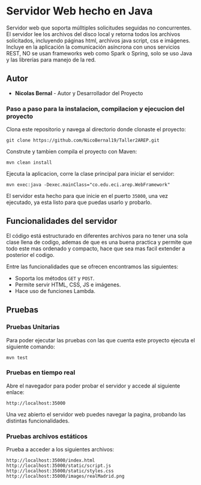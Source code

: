 # Servidor Web hecho en Java

Servidor web que soporta múlltiples solicitudes seguidas no concurrentes. El servidor lee los archivos del disco local y retorna todos los archivos solicitados, incluyendo páginas html, archivos java script, css e imágenes.
Incluye en la aplicación la comunicación asíncrona con unos servicios REST, NO se usan frameworks web como Spark o Spring, solo se uso Java y las librerías para manejo de la red.

## Autor

* **Nicolas Bernal** - Autor y Desarrollador del Proyecto

### Paso a paso para la instalacion, compilacion y ejecucion del proyecto

Clona este repositorio y navega al directorio donde clonaste el proyecto:

```
git clone https://github.com/NicoBernal19/Taller2AREP.git
```

Construte y tambien compila el proyecto con Maven:

```
mvn clean install
```

Ejecuta la aplicacion, corre la clase principal para iniciar el servidor:

```
mvn exec:java -Dexec.mainClass="co.edu.eci.arep.WebFramework"
```

El servidor esta hecho para que inicie en el puerto `35000`, una vez ejecutado, ya esta listo para que puedas usarlo y probarlo.

## Funcionalidades del servidor

El código está estructurado en diferentes archivos para no tener una sola clase llena de codigo, ademas de que es una buena practica y permite que todo este mas ordenado y compacto, hace que sea mas facil extender a posterior el codigo.

Entre las funcionalidades que se ofrecen encontramos las siguientes:

- Soporta los métodos `GET` y `POST`.
- Permite servir HTML, CSS, JS e imágenes.
- Hace uso de funciones Lambda.

## Pruebas

### Pruebas Unitarias

Para poder ejecutar las pruebas con las que cuenta este proyecto ejecuta el siguiente comando:

```
mvn test
```

### Pruebas en tiempo real

Abre el navegador para poder probar el servidor y accede al siguiente enlace:

```
http://localhost:35000
```

Una vez abierto el servidor web puedes navegar la pagina, probando las distintas funcionalidades.

### Pruebas archivos estáticos

Prueba a acceder a los siguientes archivos:

```
http://localhost:35000/index.html
http://localhost:35000/static/script.js
http://localhost:35000/static/styles.css
http://localhost:35000/images/realMadrid.png
```
